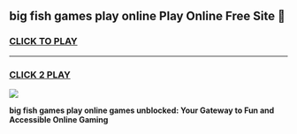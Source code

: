 
## big fish games play online Play Online Free Site 👋
<h3>
<a href="https://download.freeplayer.one?title=big_fish_games_play_online&ref=21F">CLICK TO PLAY</a></h3>
<hr>

<h3>
<a href="https://download.freeplayer.one?title=big_fish_games_play_online&ref=21F">CLICK 2 PLAY</a>
  
</h3>

<a href="https://download.freeplayer.one?title=big_fish_games_play_online&ref=21F"><img src="https://cdnb.artstation.com/p/assets/images/images/032/539/853/original/anto-thomas-button-gif.gif"></a>


**big fish games play online games unblocked: Your Gateway to Fun and Accessible Online Gaming**
